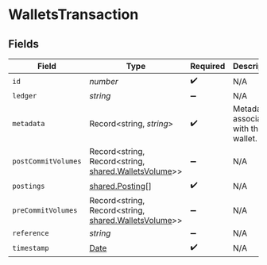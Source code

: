 # WalletsTransaction


## Fields

| Field                                                                                               | Type                                                                                                | Required                                                                                            | Description                                                                                         | Example                                                                                             |
| --------------------------------------------------------------------------------------------------- | --------------------------------------------------------------------------------------------------- | --------------------------------------------------------------------------------------------------- | --------------------------------------------------------------------------------------------------- | --------------------------------------------------------------------------------------------------- |
| `id`                                                                                                | *number*                                                                                            | :heavy_check_mark:                                                                                  | N/A                                                                                                 |                                                                                                     |
| `ledger`                                                                                            | *string*                                                                                            | :heavy_minus_sign:                                                                                  | N/A                                                                                                 |                                                                                                     |
| `metadata`                                                                                          | Record<string, *string*>                                                                            | :heavy_check_mark:                                                                                  | Metadata associated with the wallet.                                                                |                                                                                                     |
| `postCommitVolumes`                                                                                 | Record<string, Record<string, [shared.WalletsVolume](../../../sdk/models/shared/walletsvolume.md)>> | :heavy_minus_sign:                                                                                  | N/A                                                                                                 |                                                                                                     |
| `postings`                                                                                          | [shared.Posting](../../../sdk/models/shared/posting.md)[]                                           | :heavy_check_mark:                                                                                  | N/A                                                                                                 |                                                                                                     |
| `preCommitVolumes`                                                                                  | Record<string, Record<string, [shared.WalletsVolume](../../../sdk/models/shared/walletsvolume.md)>> | :heavy_minus_sign:                                                                                  | N/A                                                                                                 |                                                                                                     |
| `reference`                                                                                         | *string*                                                                                            | :heavy_minus_sign:                                                                                  | N/A                                                                                                 | ref:001                                                                                             |
| `timestamp`                                                                                         | [Date](https://developer.mozilla.org/en-US/docs/Web/JavaScript/Reference/Global_Objects/Date)       | :heavy_check_mark:                                                                                  | N/A                                                                                                 |                                                                                                     |